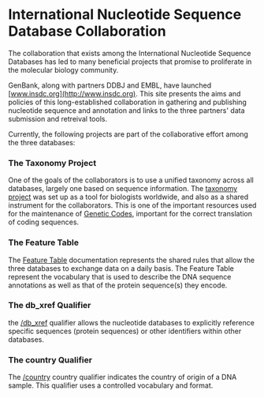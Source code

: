 
# International Nucleotide Sequence Database Collaboration

<div class="cms-section">

The collaboration that exists among the International Nucleotide Sequence Databases has led to many beneficial projects that promise to proliferate in the molecular biology community.

GenBank, along with partners DDBJ and EMBL, have launched [www.insdc.org](http://www.insdc.org). This site presents the aims and policies of this long-established collaboration in gathering and publishing nucleotide sequence and annotation and links to the three partners' data submission and retreival tools.

Currently, the following projects are part of the collaborative effort among the three databases:

### The Taxonomy Project

One of the goals of the collaborators is to use a unified taxonomy across all databases, largely one based on sequence information. The [taxonomy project](/taxonomy/) was set up as a tool for biologists worldwide, and also as a shared instrument for the collaborators. This is one of the important resources used for the maintenance of [Genetic Codes](/Taxonomy/Utils/wprintgc.cgi?mode=c), important for the correct translation of coding sequences.

### The Feature Table

The [Feature Table](http://www.insdc.org/documents/feature_table.html) documentation represents the shared rules that allow the three databases to exchange data on a daily basis. The Feature Table represent the vocabulary that is used to describe the DNA sequence annotations as well as that of the protein sequence(s) they encode.

### The db_xref Qualifier

the [/db_xref](/~/collab/db_xref) qualifier allows the nucleotide databases to explicitly reference specific sequences (protein sequences) or other identifiers within other databases.

### The country Qualifier

The [/country](/~/collab/country) country qualifier indicates the country of origin of a DNA sample. This qualifier uses a controlled vocabulary and format.





